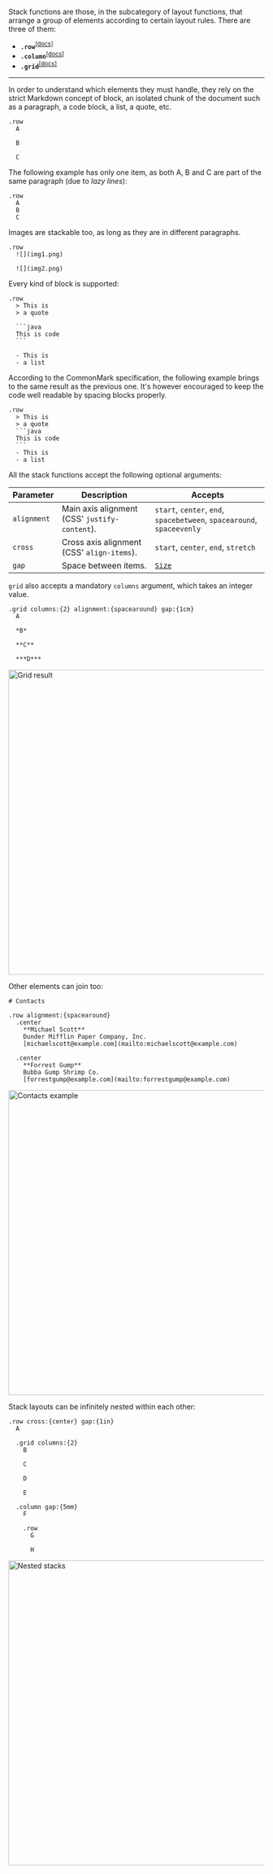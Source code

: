 Stack functions are those, in the subcategory of layout functions, that arrange a group of elements according to certain layout rules. There are three of them: 
- **`.row`**<sup>[[docs]](https://quarkdown.com/docs/quarkdown-stdlib/com.quarkdown.stdlib.module.Layout/row.html)</sup>
- **`.column`**<sup>[[docs]](https://quarkdown.com/docs/quarkdown-stdlib/com.quarkdown.stdlib.module.Layout/column.html)</sup>
- **`.grid`**<sup>[[docs]](https://quarkdown.com/docs/quarkdown-stdlib/com.quarkdown.stdlib.module.Layout/grid.html)</sup>

---

In order to understand which elements they must handle, they rely on the strict Markdown concept of block, an isolated chunk of the document such as a paragraph, a code block, a list, a quote, etc.

```
.row
  A

  B

  C
```

The following example has only one item, as both A, B and C are part of the same paragraph (due to *lazy lines*):

```
.row
  A
  B
  C
```

Images are stackable too, as long as they are in different paragraphs.

```
.row
  ![](img1.png)

  ![](img2.png)
```

Every kind of block is supported:

~~~
.row
  > This is
  > a quote

  ```java
  This is code
  ```

  - This is
  - a list
~~~

According to the CommonMark specification, the following example brings to the same result as the previous one. It's however encouraged to keep the code well readable by spacing blocks properly.

~~~
.row
  > This is
  > a quote
  ```java
  This is code
  ```
  - This is
  - a list
~~~

All the stack functions accept the following optional arguments:

| Parameter | Description | Accepts |
|-----------|-------------|---------|
| `alignment` | Main axis alignment (CSS' `justify-content`). | `start`, `center`, `end`, `spacebetween`, `spacearound`, `spaceevenly` |
| `cross` | Cross axis alignment (CSS' `align-items`). | `start`, `center`, `end`, `stretch` |
| `gap` | Space between items. | [`Size`](sizes) |

`grid` also accepts a mandatory `columns` argument, which takes an integer value.

```
.grid columns:{2} alignment:{spacearound} gap:{1cm}
  A

  *B*

  **C**

  ***D***
```

<img width="600" alt="Grid result" src="https://github.com/user-attachments/assets/2bd5b3f3-5c28-4996-b31e-374efa2d3fb5">

Other elements can join too:

```
# Contacts

.row alignment:{spacearound}
  .center
    **Michael Scott**  
    Dunder Mifflin Paper Company, Inc.    
    [michaelscott@example.com](mailto:michaelscott@example.com)

  .center
    **Forrest Gump**  
    Bubba Gump Shrimp Co.  
    [forrestgump@example.com](mailto:forrestgump@example.com)
```

<img width="600" alt="Contacts example" src="https://github.com/user-attachments/assets/d227dcc7-d12b-48f7-b634-8fff4f338080">


Stack layouts can be infinitely nested within each other:

```
.row cross:{center} gap:{1in}
  A

  .grid columns:{2}
    B

    C

    D

    E

  .column gap:{5mm}
    F
  
    .row
      G

      H
```

<img width="600" alt="Nested stacks" src="https://github.com/user-attachments/assets/7c224f39-86a3-4823-bde8-c6e684dac6e5">


